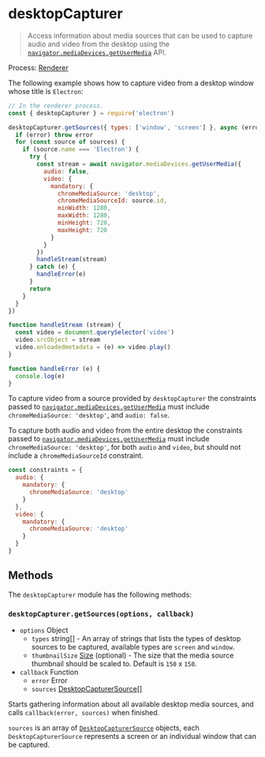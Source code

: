 # desktopCapturer

> Access information about media sources that can be used to capture audio and
> video from the desktop using the [`navigator.mediaDevices.getUserMedia`] API.

Process: [Renderer](../glossary.md#renderer-process)

The following example shows how to capture video from a desktop window whose
title is `Electron`:

```javascript
// In the renderer process.
const { desktopCapturer } = require('electron')

desktopCapturer.getSources({ types: ['window', 'screen'] }, async (error, sources) => {
  if (error) throw error
  for (const source of sources) {
    if (source.name === 'Electron') {
      try {
        const stream = await navigator.mediaDevices.getUserMedia({
          audio: false,
          video: {
            mandatory: {
              chromeMediaSource: 'desktop',
              chromeMediaSourceId: source.id,
              minWidth: 1280,
              maxWidth: 1280,
              minHeight: 720,
              maxHeight: 720
            }
          }
        })
        handleStream(stream)
      } catch (e) {
        handleError(e)
      }
      return
    }
  }
})

function handleStream (stream) {
  const video = document.querySelector('video')
  video.srcObject = stream
  video.onloadedmetadata = (e) => video.play()
}

function handleError (e) {
  console.log(e)
}
```

To capture video from a source provided by `desktopCapturer` the constraints
passed to [`navigator.mediaDevices.getUserMedia`] must include
`chromeMediaSource: 'desktop'`, and `audio: false`.

To capture both audio and video from the entire desktop the constraints passed
to [`navigator.mediaDevices.getUserMedia`] must include `chromeMediaSource: 'desktop'`,
for both `audio` and `video`, but should not include a `chromeMediaSourceId` constraint.

```javascript
const constraints = {
  audio: {
    mandatory: {
      chromeMediaSource: 'desktop'
    }
  },
  video: {
    mandatory: {
      chromeMediaSource: 'desktop'
    }
  }
}
```

## Methods

The `desktopCapturer` module has the following methods:

### `desktopCapturer.getSources(options, callback)`

* `options` Object
  * `types` string[] - An array of strings that lists the types of desktop sources
    to be captured, available types are `screen` and `window`.
  * `thumbnailSize` [Size](structures/size.md) (optional) - The size that the media source thumbnail
    should be scaled to. Default is `150` x `150`.
* `callback` Function
  * `error` Error
  * `sources` [DesktopCapturerSource[]](structures/desktop-capturer-source.md)

Starts gathering information about all available desktop media sources,
and calls `callback(error, sources)` when finished.

`sources` is an array of [`DesktopCapturerSource`](structures/desktop-capturer-source.md)
objects, each `DesktopCapturerSource` represents a screen or an individual window that can be
captured.

[`navigator.mediaDevices.getUserMedia`]: https://developer.mozilla.org/en/docs/Web/API/MediaDevices/getUserMedia
